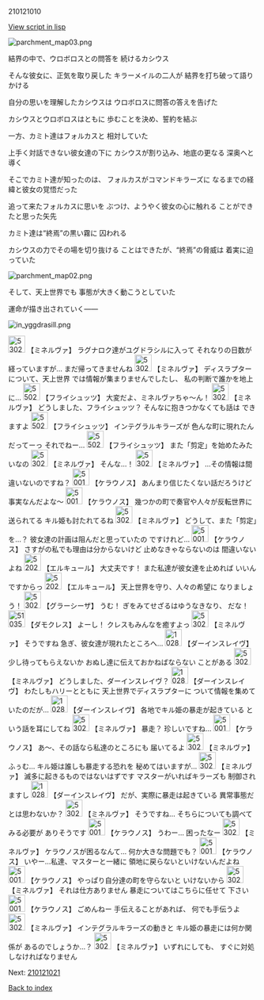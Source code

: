 210121010

[View script in lisp](../scripts/210121010.txt)

![parchment_map03.png](../images/backgrounds/parchment_map03.png)

結界の中で、ウロボロスとの問答を
続けるカシウス

そんな彼女に、正気を取り戻した
キラーメイルの二人が
結界を打ち破って語りかける

自分の思いを理解したカシウスは
ウロボロスに問答の答えを告げた

カシウスとウロボロスはともに
歩むことを決め、誓約を結ぶ

一方、カミト達はフォルカスと
相対していた

上手く対話できない彼女達の下に
カシウスが割り込み、地底の更なる
深奥へと導く

そこでカミト達が知ったのは、
フォルカスがコマンドキラーズに
なるまでの経緯と彼女の覚悟だった

追って来たフォルカスに思いを
ぶつけ、ようやく彼女の心に触れる
ことができたと思った矢先

カミト達は“終焉”の黒い霧に
囚われる

カシウスの力でその場を切り抜ける
ことはできたが、“終焉”の脅威は
着実に迫っていた

![parchment_map02.png](../images/backgrounds/parchment_map02.png)

そして、天上世界でも
事態が大きく動こうとしていた

運命が描き出されていく――

![in_yggdrasill.png](../images/backgrounds/in_yggdrasill.png)

<img src="../images/units/5302521.png" alt="5302521.png" height="34"/>
【ミネルヴァ】
ラグナロク達がユグドラシルに入って
それなりの日数が経っていますが…
まだ帰ってきませんね

<img src="../images/units/5302521.png" alt="5302521.png" height="34"/>
【ミネルヴァ】
ディスラプターについて、天上世界
では情報が集まりませんでしたし、
私の判断で誰かを地上に…

<img src="../images/units/5502721.png" alt="5502721.png" height="34"/>
【フライシュッツ】
大変だよ、ミネルヴァちゃ～ん！

<img src="../images/units/5302521.png" alt="5302521.png" height="34"/>
【ミネルヴァ】
どうしました、フライシュッツ？
そんなに抱きつかなくても話は
できますよ

<img src="../images/units/5502721.png" alt="5502721.png" height="34"/>
【フライシュッツ】
インテグラルキラーズが
色んな町に現れたんだってーっ
それでねー…

<img src="../images/units/5502721.png" alt="5502721.png" height="34"/>
【フライシュッツ】
また「剪定」を始めたみたいなの

<img src="../images/units/5302521.png" alt="5302521.png" height="34"/>
【ミネルヴァ】
そんな…！

<img src="../images/units/5302521.png" alt="5302521.png" height="34"/>
【ミネルヴァ】
…その情報は間違いないのですね？

<img src="../images/units/500131.png" alt="500131.png" height="34"/>
【ケラウノス】
あんまり信じたくない話だろうけど
事実なんだよな～

<img src="../images/units/500131.png" alt="500131.png" height="34"/>
【ケラウノス】
幾つかの町で奏官や人々が反転世界に
送られてる
キル姫も討たれてるね

<img src="../images/units/5302521.png" alt="5302521.png" height="34"/>
【ミネルヴァ】
どうして、また「剪定」を…？
彼女達の計画は阻んだと思っていたの
ですけれど…

<img src="../images/units/500131.png" alt="500131.png" height="34"/>
【ケラウノス】
さすがの私でも理由は分からないけど
止めなきゃならないのは
間違いないよね

<img src="../images/units/5202521.png" alt="5202521.png" height="34"/>
【エルキュール】
大丈夫です！
また私達が彼女達を止めれば
いいんですからっ

<img src="../images/units/5202521.png" alt="5202521.png" height="34"/>
【エルキュール】
天上世界を守り、人々の希望に
なりましょう！

<img src="../images/units/5302621.png" alt="5302621.png" height="34"/>
【グラーシーザ】
うむ！
ぎをみてせざるはゆうなきなり、
だな！

<img src="../images/units/5103521.png" alt="5103521.png" height="34"/>
【ダモクレス】
よーし！
クレスもみんなを癒すよっ

<img src="../images/units/5302521.png" alt="5302521.png" height="34"/>
【ミネルヴァ】
そうですね
急ぎ、彼女達が現れたところへ…

<img src="../images/units/102811.png" alt="102811.png" height="34"/>
【ダーインスレイヴ】
少し待ってもらえないか
おぬし達に伝えておかねばならない
ことがある

<img src="../images/units/5302521.png" alt="5302521.png" height="34"/>
【ミネルヴァ】
どうしました、ダーインスレイヴ？

<img src="../images/units/102811.png" alt="102811.png" height="34"/>
【ダーインスレイヴ】
わたしもハリーとともに
天上世界でディスラプターに
ついて情報を集めていたのだが…

<img src="../images/units/102811.png" alt="102811.png" height="34"/>
【ダーインスレイヴ】
各地でキル姫の暴走が起きている
という話を耳にしてね

<img src="../images/units/5302521.png" alt="5302521.png" height="34"/>
【ミネルヴァ】
暴走？
珍しいですね…

<img src="../images/units/500131.png" alt="500131.png" height="34"/>
【ケラウノス】
あ～、その話なら私達のところにも
届いてるよ

<img src="../images/units/5302521.png" alt="5302521.png" height="34"/>
【ミネルヴァ】
ふぅむ…
キル姫は誰しも暴走する恐れを
秘めてはいますが…

<img src="../images/units/5302521.png" alt="5302521.png" height="34"/>
【ミネルヴァ】
滅多に起きるものではないはずです
マスターがいればキラーズも
制御されますし

<img src="../images/units/102811.png" alt="102811.png" height="34"/>
【ダーインスレイヴ】
だが、実際に暴走は起きている
異常事態だとは思わないか？

<img src="../images/units/5302521.png" alt="5302521.png" height="34"/>
【ミネルヴァ】
そうですね…
そちらについても調べてみる必要が
ありそうです

<img src="../images/units/500131.png" alt="500131.png" height="34"/>
【ケラウノス】
うわー…
困ったなー

<img src="../images/units/5302521.png" alt="5302521.png" height="34"/>
【ミネルヴァ】
ケラウノスが困るなんて…
何か大きな問題でも？

<img src="../images/units/500131.png" alt="500131.png" height="34"/>
【ケラウノス】
いやー…私達、マスターと一緒に
領地に戻らないといけないんだよね

<img src="../images/units/500131.png" alt="500131.png" height="34"/>
【ケラウノス】
やっぱり自分達の町を守らないと
いけないから

<img src="../images/units/5302521.png" alt="5302521.png" height="34"/>
【ミネルヴァ】
それは仕方ありません
暴走についてはこちらに任せて
下さい

<img src="../images/units/500131.png" alt="500131.png" height="34"/>
【ケラウノス】
ごめんねー
手伝えることがあれば、
何でも手伝うよ

<img src="../images/units/5302521.png" alt="5302521.png" height="34"/>
【ミネルヴァ】
インテグラルキラーズの動きと
キル姫の暴走には何か関係が
あるのでしょうか…？

<img src="../images/units/5302521.png" alt="5302521.png" height="34"/>
【ミネルヴァ】
いずれにしても、
すぐに対処しなければなりません

Next: [210121021](210121021.md)

[Back to index](index.md)
